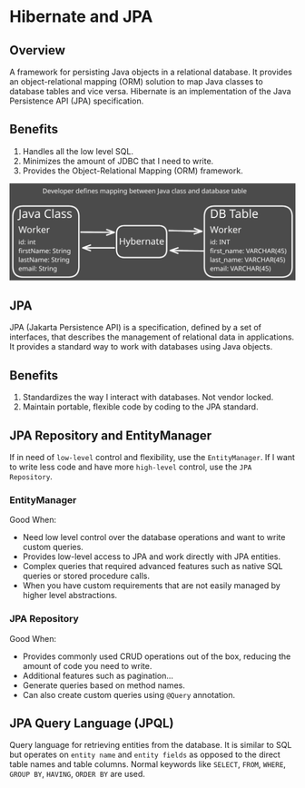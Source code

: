 # Hibernate and JPA

## Overview

A framework for persisting Java objects in a relational database. It provides an object-relational mapping (ORM) solution to map Java classes to database tables and vice versa. Hibernate is an implementation of the Java Persistence API (JPA) specification.

## Benefits

1. Handles all the low level SQL.
2. Minimizes the amount of JDBC that I need to write.
3. Provides the Object-Relational Mapping (ORM) framework.

![Hibernate](./files/hibernate.svg)

## JPA

JPA (Jakarta Persistence API) is a specification, defined by a set of interfaces, that describes the management of relational data in applications. It provides a standard way to work with databases using Java objects.

## Benefits

1. Standardizes the way I interact with databases. Not vendor locked.
2. Maintain portable, flexible code by coding to the JPA standard.

## JPA Repository and EntityManager

If in need of `low-level` control and flexibility, use the `EntityManager`. If I want to write less code and have more `high-level` control, use the `JPA Repository`.

### EntityManager

Good When:
- Need low level control over the database operations and want to write custom queries.
- Provides low-level access to JPA and work directly with JPA entities.
- Complex queries that required advanced features such as native SQL queries or stored procedure calls.
- When you have custom requirements that are not easily managed by higher level abstractions.

### JPA Repository

Good When:
- Provides commonly used CRUD operations out of the box, reducing the amount of code you need to write.
- Additional features such as pagination...
- Generate queries based on method names.
- Can also create custom queries using `@Query` annotation.

## JPA Query Language (JPQL)

Query language for retrieving entities from the database. It is similar to SQL but operates on `entity name` and `entity fields` as opposed to the direct table names and table columns. Normal keywords like `SELECT`, `FROM`, `WHERE`, `GROUP BY`, `HAVING`, `ORDER BY` are used. 
